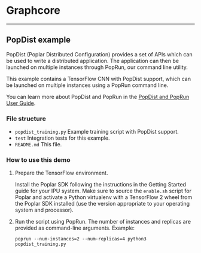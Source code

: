 # Graphcore
---
## PopDist example

PopDist (Poplar Distributed Configuration) provides a set of APIs which can be used to
write a distributed application. The application can then be launched on multiple instances
through PopRun, our command line utility. 

This example contains a TensorFlow CNN with PopDist support, which can be launched on
multiple instances using a PopRun command line.

You can learn more about PopDist and PopRun in the 
[PopDist and PopRun User Guide](https://docs.graphcore.ai/projects/poprun-user-guide/en/latest/index.html).

### File structure

* `popdist_training.py` Example training script with PopDist support.
* `test` Integration tests for this example.
* `README.md` This file.

### How to use this demo

1) Prepare the TensorFlow environment.

   Install the Poplar SDK following the instructions in the Getting Started
   guide for your IPU system. Make sure to source the `enable.sh` script for
   Poplar and activate a Python virtualenv with a TensorFlow 2 wheel from
   the Poplar SDK installed (use the version appropriate to your operating
   system and processor).

2) Run the script using PopRun. The number of instances and replicas are
   provided as command-line arguments. Example:

   ```
   poprun --num-instances=2 --num-replicas=4 python3 popdist_training.py
   ```
